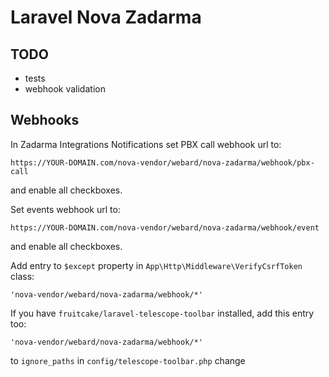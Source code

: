 # Laravel Nova Zadarma

## TODO

- tests
- webhook validation

## Webhooks

In Zadarma Integrations Notifications set PBX call webhook url to:

```
https://YOUR-DOMAIN.com/nova-vendor/webard/nova-zadarma/webhook/pbx-call
```

and enable all checkboxes.

Set events webhook url to:

```
https://YOUR-DOMAIN.com/nova-vendor/webard/nova-zadarma/webhook/event
```

and enable all checkboxes.

Add entry to `$except` property in `App\Http\Middleware\VerifyCsrfToken` class:

```
'nova-vendor/webard/nova-zadarma/webhook/*'
```

If you have `fruitcake/laravel-telescope-toolbar` installed, add this entry too:

```
'nova-vendor/webard/nova-zadarma/webhook/*'
```

to `ignore_paths` in `config/telescope-toolbar.php`
change
